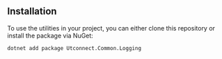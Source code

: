 ## Installation

To use the utilities in your project, you can either clone this repository or install the package via NuGet:

```bash
dotnet add package Utconnect.Common.Logging
```
